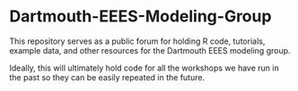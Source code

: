 # Dartmouth-EEES-Modeling-Group
This repository serves as a public forum for holding R code, tutorials, example data, and other resources for the Dartmouth EEES modeling group.

Ideally, this will ultimately hold code for all the workshops we have run in the past so they can be easily repeated in the future.
